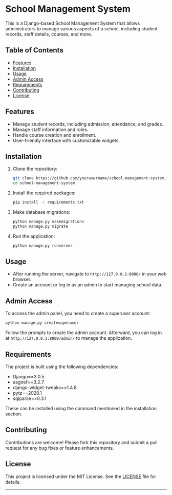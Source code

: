 # School Management System

This is a Django-based School Management System that allows administrators to manage various aspects of a school, including student records, staff details, courses, and more.

## Table of Contents

- [Features](#features)
- [Installation](#installation)
- [Usage](#usage)
- [Admin Access](#admin-access)
- [Requirements](#requirements)
- [Contributing](#contributing)
- [License](#license)

## Features

- Manage student records, including admission, attendance, and grades.
- Manage staff information and roles.
- Handle course creation and enrollment.
- User-friendly interface with customizable widgets.

## Installation

1. Clone the repository:
   ```bash
   git clone https://github.com/yourusername/school-management-system.git
   cd school-management-system
   ```

2. Install the required packages:
   ```bash
   pip install -r requirements.txt
   ```

3. Make database migrations:
   ```bash
   python manage.py makemigrations
   python manage.py migrate
   ```

4. Run the application:
   ```bash
   python manage.py runserver
   ```

## Usage

- After running the server, navigate to `http://127.0.0.1:8000/` in your web browser.
- Create an account or log in as an admin to start managing school data.

## Admin Access

To access the admin panel, you need to create a superuser account:

```bash
python manage.py createsuperuser
```

Follow the prompts to create the admin account. Afterward, you can log in at `http://127.0.0.1:8000/admin/` to manage the application.

## Requirements

The project is built using the following dependencies:

- Django==3.0.5
- asgiref==3.2.7
- django-widget-tweaks==1.4.8
- pytz==2020.1
- sqlparse==0.3.1

These can be installed using the command mentioned in the installation section.

## Contributing

Contributions are welcome! Please fork this repository and submit a pull request for any bug fixes or feature enhancements.

## License

This project is licensed under the MIT License. See the [LICENSE](LICENSE) file for details.

---
